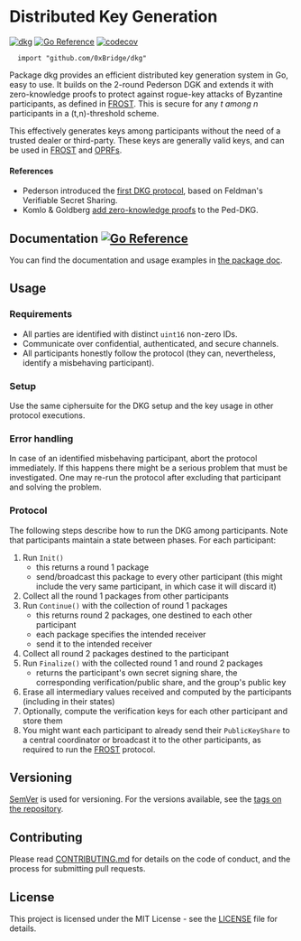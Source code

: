 # Distributed Key Generation
[![dkg](https://github.com/0xBridge/dkg/actions/workflows/code-scan.yml/badge.svg)](https://github.com/0xBridge/dkg/actions/workflows/code-scan.yml)
[![Go Reference](https://pkg.go.dev/badge/github.com/0xBridge/dkg.svg)](https://pkg.go.dev/github.com/0xBridge/dkg)
[![codecov](https://codecov.io/gh/bytemare/dkg/branch/main/graph/badge.svg?token=5bQfB0OctA)](https://codecov.io/gh/bytemare/dkg)

```
  import "github.com/0xBridge/dkg"
```

Package dkg provides an efficient distributed key generation system in Go, easy to use.
It builds on the 2-round Pederson DGK and extends it with zero-knowledge proofs to protect against rogue-key attacks of
Byzantine participants, as defined in [FROST](https://eprint.iacr.org/2020/852.pdf).
This is secure for any _t among n_ participants in a (t,n)-threshold scheme.

This effectively generates keys among participants without the need of a trusted dealer or third-party. These keys are
generally valid keys, and can be used in [FROST](https://github.com/bytemare/frost) and [OPRFs](https://github.com/bytemare/oprf).

#### References

- Pederson introduced the [first DKG protocol](https://link.springer.com/chapter/10.1007/3-540-46416-6_47), based on Feldman's Verifiable Secret Sharing.
- Komlo & Goldberg [add zero-knowledge proofs](https://eprint.iacr.org/2020/852.pdf) to the Ped-DKG.

## Documentation [![Go Reference](https://pkg.go.dev/badge/github.com/0xBridge/dkg.svg)](https://pkg.go.dev/github.com/0xBridge/dkg)

You can find the documentation and usage examples in [the package doc](https://pkg.go.dev/github.com/0xBridge/dkg).

## Usage

### Requirements

- All parties are identified with distinct ```uint16``` non-zero IDs.
- Communicate over confidential, authenticated, and secure channels.
- All participants honestly follow the protocol (they can, nevertheless, identify a misbehaving participant).

### Setup

Use the same ciphersuite for the DKG setup and the key usage in other protocol executions.

### Error handling

In case of an identified misbehaving participant, abort the protocol immediately. If this happens there might be a serious
problem that must be investigated. One may re-run the protocol after excluding that participant and solving the problem.

### Protocol

The following steps describe how to run the DKG among participants. Note that participants maintain a state between phases.
For each participant:
1. Run ```Init()```
    - this returns a round 1 package
    - send/broadcast this package to every other participant
      (this might include the very same participant, in which case it will discard it)
2. Collect all the round 1 packages from other participants
3. Run ```Continue()``` with the collection of round 1 packages
    - this returns round 2 packages, one destined to each other participant
    - each package specifies the intended receiver
    - send it to the intended receiver
4. Collect all round 2 packages destined to the participant
5. Run ```Finalize()``` with the collected round 1 and round 2 packages
    - returns the participant's own secret signing share,
      the corresponding verification/public share, and the group's public key
6. Erase all intermediary values received and computed by the participants (including in their states)
7. Optionally, compute the verification keys for each other participant and store them
8. You might want each participant to already send their ```PublicKeyShare``` to a central coordinator or broadcast it 
   to the other participants, as required to run the [FROST](https://github.com/bytemare/frost) protocol.

## Versioning

[SemVer](http://semver.org) is used for versioning. For the versions available, see the [tags on the repository](https://github.com/0xBridge/dkg/tags).

## Contributing

Please read [CONTRIBUTING.md](.github/CONTRIBUTING.md) for details on the code of conduct, and the process for submitting pull requests.

## License

This project is licensed under the MIT License - see the [LICENSE](LICENSE) file for details.
